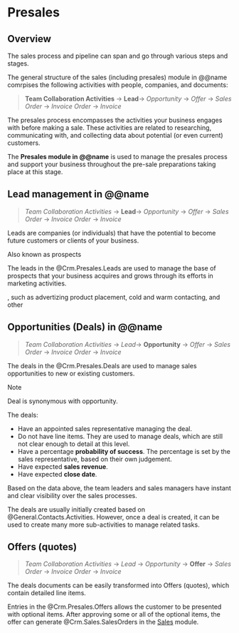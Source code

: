 # Presales

## Overview

The sales process and pipeline can span and go through various steps and stages.  

The general structure of the sales (including presales) module in @@name comrpises the following activities with people, companies, and documents:  

> **Team Collaboration Activities** → **Lead**→ *Opportunity* → *Offer* → *Sales Order* → *Invoice Order* → *Invoice*

The presales process encompasses the activities your business engages with before making a sale. 
These activities are related to researching, communicating with, and collecting data about potential (or even current) customers.

The **Presales module in @@name** is used to manage the presales process and support your business throughout the pre-sale preparations taking place at this stage.

## Lead management in @@name

> *Team Collaboration Activities* → **Lead**→ *Opportunity* → *Offer* → *Sales Order* → *Invoice Order* → *Invoice*

Leads are companies (or individuals) that have the potential to become future customers or clients of your business. 

Also known as prospects

The leads in the @Crm.Presales.Leads are used to manage the base of prospects that your business acquires and grows through its efforts in marketing activities.





, such as advertizing product placement, cold and warm contacting, and other

## Opportunities (Deals) in @@name

> *Team Collaboration Activities* → *Lead*→ **Opportunity** → *Offer* → *Sales Order* → *Invoice Order* → *Invoice*

The deals in the @Crm.Presales.Deals are used to manage sales opportunities to new or existing customers.

> [!Note]
> Deal is synonymous with opportunity.

The deals:

* Have an appointed sales representative managing the deal.
* Do not have line items. They are used to manage deals, which are still not clear enough to detail at this level.
* Have a percentage **probability of success**. The percentage is set by the sales representative, based on their own judgement.
* Have expected **sales revenue**.
* Have expected **close date**.

Based on the data above, the team leaders and sales managers have instant and clear visibility over the sales processes.


The deals are usually initially created based on @General.Contacts.Activities.
However, once a deal is created, it can be used to create many more sub-activities to manage related tasks.

## Offers (quotes)

> *Team Collaboration Activities* → *Lead* → *Opportunity* → **Offer** → *Sales Order* → *Invoice Order* → *Invoice*

The deals documents can be easily transformed into Offers (quotes), which contain detailed line items.

Entries in the @Crm.Presales.Offers allows the customer to be presented with optional items.
After approving some or all of the optional items, the offer can generate @Crm.Sales.SalesOrders in the [Sales](sales.md) module.
